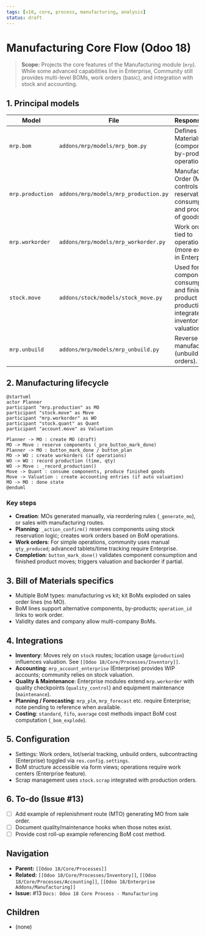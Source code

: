 ```yaml
---
tags: [v18, core, process, manufacturing, analysis]
status: draft
---
```


# Manufacturing Core Flow (Odoo 18)

> **Scope:** Projects the core features of the Manufacturing module (`mrp`). While some advanced capabilities live in Enterprise, Community still provides multi-level BOMs, work orders (basic), and integration with stock and accounting.

## 1. Principal models

| Model | File | Responsibilities |
|-------|------|------------------|
| `mrp.bom` | `addons/mrp/models/mrp_bom.py` | Defines Bill of Materials (components, by-products, operations). |
| `mrp.production` | `addons/mrp/models/mrp_production.py` | Manufacturing Order (MO); controls reservation, consumption, and production of goods. |
| `mrp.workorder` | `addons/mrp/models/mrp_workorder.py` | Work orders tied to operations (more extensive in Enterprise). |
| `stock.move` | `addons/stock/models/stock_move.py` | Used for component consumption and finished product production; integrates with inventory valuation. |
| `mrp.unbuild` | `addons/mrp/models/mrp_unbuild.py` | Reverse manufacturing (unbuild orders). |

## 2. Manufacturing lifecycle

```plantuml
@startuml
actor Planner
participant "mrp.production" as MO
participant "stock.move" as Move
participant "mrp.workorder" as WO
participant "stock.quant" as Quant
participant "account.move" as Valuation

Planner -> MO : create MO (draft)
MO -> Move : reserve components (_pre_button_mark_done)
Planner -> MO : button_mark_done / button_plan
MO -> WO : create workorders (if operations)
WO -> WO : record production (time, qty)
WO -> Move : _record_production()
Move -> Quant : consume components, produce finished goods
Move -> Valuation : create accounting entries (if auto valuation)
MO -> MO : done state
@enduml
```

### Key steps
- **Creation**: MOs generated manually, via reordering rules (`_generate_mo`), or sales with manufacturing routes.
- **Planning**: `_action_confirm()` reserves components using stock reservation logic; creates work orders based on BoM operations.
- **Work orders**: For simple operations, community uses manual `qty_produced`; advanced tablets/time tracking require Enterprise.
- **Completion**: `button_mark_done()` validates component consumption and finished product moves; triggers valuation and backorder if partial.

## 3. Bill of Materials specifics
- Multiple BoM types: manufacturing vs kit; kit BoMs exploded on sales order lines (no MO).
- BoM lines support alternative components, by-products; `operation_id` links to work order.
- Validity dates and company allow multi-company BoMs.

## 4. Integrations
- **Inventory**: Moves rely on `stock` routes; location usage (`production`) influences valuation. See `[[Odoo 18/Core/Processes/Inventory]]`.
- **Accounting**: `mrp_account_enterprise` (Enterprise) provides WIP accounts; community relies on stock valuation.
- **Quality & Maintenance**: Enterprise modules extend `mrp.workorder` with quality checkpoints (`quality_control`) and equipment maintenance (`maintenance`).
- **Planning / Forecasting**: `mrp_plm`, `mrp_forecast` etc. require Enterprise; note pending to reference when available.
- **Costing**: `standard`, `fifo`, `average` cost methods impact BoM cost computation (`_bom_explode`).

## 5. Configuration
- Settings: Work orders, lot/serial tracking, unbuild orders, subcontracting (Enterprise) toggled via `res.config.settings`.
- BoM structure accessible via form views; operations require work centers (Enterprise feature).
- Scrap management uses `stock.scrap` integrated with production orders.

## 6. To-do (Issue #13)
- [ ] Add example of replenishment route (MTO) generating MO from sale order.
- [ ] Document quality/maintenance hooks when those notes exist.
- [ ] Provide cost roll-up example referencing BoM cost method.

## Navigation
- **Parent:** `[[Odoo 18/Core/Processes]]`
- **Related:** `[[Odoo 18/Core/Processes/Inventory]]`, `[[Odoo 18/Core/Processes/Accounting]]`, `[[Odoo 18/Enterprise Addons/Manufacturing]]`
- **Issue:** #13 `Docs: Odoo 18 Core Process - Manufacturing`


## Children
- (none)